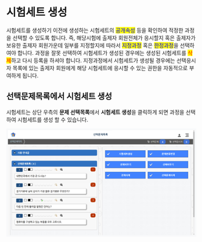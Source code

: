 # 시험세트 생성

시험세트를 생성하기 이전에 생성하는 시험세트의 <mark style="color:blue;">공개속성</mark> 등을 확인하여 적정한 과정을 선택할 수 있도록 합니다. 즉, 해당시험에 출제자 회원전체가 응시할지 혹은 출제자가 보유한 출제자 회원가운데 일부를 지정할지에 따라서 <mark style="color:blue;">지정과정</mark> 혹은 <mark style="color:blue;">한정과정</mark>을 선택하여야 합니다. 과정을 잘못 선택하여 시험세트가 생성된 경우에는 생성된 시험세트를 <mark style="color:red;">삭제</mark>하고 다시 등록을 하셔야 합니다. 지정과정에서 시험세트가 생성될 경우에는 선택응시자 목록에 있는 출제자 회원에게 해당 시험세트에 응시할 수 있는 권한을 자동적으로 부여하게 됩니다.

## 선택문제목록에서 시험세트 생성

시험세트는 상단 우측의 **문제 선택목록**에서 **시험세트 생성**을 클릭하게 되면 과정을 선택하여 시험세트를 생성 할 수 있습니다.

![](../../.gitbook/assets/checkquestion.png)
